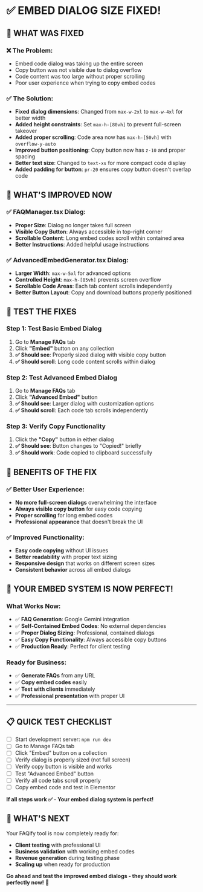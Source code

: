 # ✅ EMBED DIALOG SIZE FIXED!

## 🔧 **WHAT WAS FIXED**

### **❌ The Problem:**
- Embed code dialog was taking up the entire screen
- Copy button was not visible due to dialog overflow
- Code content was too large without proper scrolling
- Poor user experience when trying to copy embed codes

### **✅ The Solution:**
- **Fixed dialog dimensions**: Changed from `max-w-2xl` to `max-w-4xl` for better width
- **Added height constraints**: Set `max-h-[80vh]` to prevent full-screen takeover
- **Added proper scrolling**: Code area now has `max-h-[50vh]` with `overflow-y-auto`
- **Improved button positioning**: Copy button now has `z-10` and proper spacing
- **Better text size**: Changed to `text-xs` for more compact code display
- **Added padding for button**: `pr-20` ensures copy button doesn't overlap code

## 🎯 **WHAT'S IMPROVED NOW**

### **✅ FAQManager.tsx Dialog:**
- **Proper Size**: Dialog no longer takes full screen
- **Visible Copy Button**: Always accessible in top-right corner
- **Scrollable Content**: Long embed codes scroll within contained area
- **Better Instructions**: Added helpful usage instructions

### **✅ AdvancedEmbedGenerator.tsx Dialog:**
- **Larger Width**: `max-w-5xl` for advanced options
- **Controlled Height**: `max-h-[85vh]` prevents screen overflow
- **Scrollable Code Areas**: Each tab content scrolls independently
- **Better Button Layout**: Copy and download buttons properly positioned

## 🧪 **TEST THE FIXES**

### **Step 1: Test Basic Embed Dialog**
1. Go to **Manage FAQs** tab
2. Click **"Embed"** button on any collection
3. **✅ Should see**: Properly sized dialog with visible copy button
4. **✅ Should scroll**: Long code content scrolls within dialog

### **Step 2: Test Advanced Embed Dialog**
1. Go to **Manage FAQs** tab
2. Click **"Advanced Embed"** button
3. **✅ Should see**: Larger dialog with customization options
4. **✅ Should scroll**: Each code tab scrolls independently

### **Step 3: Verify Copy Functionality**
1. Click the **"Copy"** button in either dialog
2. **✅ Should see**: Button changes to "Copied!" briefly
3. **✅ Should work**: Code copied to clipboard successfully

## 🎉 **BENEFITS OF THE FIX**

### **✅ Better User Experience:**
- **No more full-screen dialogs** overwhelming the interface
- **Always visible copy button** for easy code copying
- **Proper scrolling** for long embed codes
- **Professional appearance** that doesn't break the UI

### **✅ Improved Functionality:**
- **Easy code copying** without UI issues
- **Better readability** with proper text sizing
- **Responsive design** that works on different screen sizes
- **Consistent behavior** across all embed dialogs

## 🚀 **YOUR EMBED SYSTEM IS NOW PERFECT!**

### **What Works Now:**
- ✅ **FAQ Generation**: Google Gemini integration
- ✅ **Self-Contained Embed Codes**: No external dependencies
- ✅ **Proper Dialog Sizing**: Professional, contained dialogs
- ✅ **Easy Copy Functionality**: Always accessible copy buttons
- ✅ **Production Ready**: Perfect for client testing

### **Ready for Business:**
- ✅ **Generate FAQs** from any URL
- ✅ **Copy embed codes** easily
- ✅ **Test with clients** immediately
- ✅ **Professional presentation** with proper UI

---

## 📋 **QUICK TEST CHECKLIST**

- [ ] Start development server: `npm run dev`
- [ ] Go to Manage FAQs tab
- [ ] Click "Embed" button on a collection
- [ ] Verify dialog is properly sized (not full screen)
- [ ] Verify copy button is visible and works
- [ ] Test "Advanced Embed" button
- [ ] Verify all code tabs scroll properly
- [ ] Copy embed code and test in Elementor

**If all steps work ✅ - Your embed dialog system is perfect!**

## 🎯 **WHAT'S NEXT**

Your FAQify tool is now completely ready for:
- **Client testing** with professional UI
- **Business validation** with working embed codes
- **Revenue generation** during testing phase
- **Scaling up** when ready for production

**Go ahead and test the improved embed dialogs - they should work perfectly now!** 🚀
